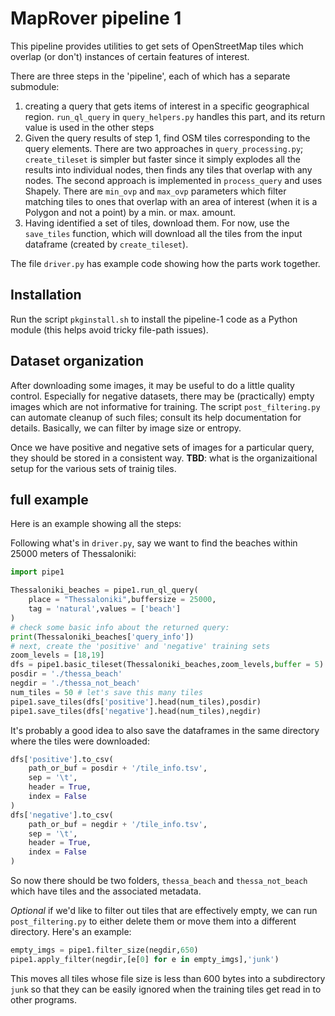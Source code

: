 # MapRover pipeline 1

This pipeline provides utilities to get sets of OpenStreetMap tiles which overlap (or don't) instances of certain features of interest.

There are three steps in the 'pipeline', each of which has a separate submodule:
1. creating a query that gets items of interest in a specific geographical region. `run_ql_query` in `query_helpers.py` handles this part, and its return value is used in the other steps
2. Given the query results of step 1, find OSM tiles corresponding to the query elements. There are two approaches in `query_processing.py`; `create_tileset` is simpler but faster since it simply explodes all the results into individual nodes, then finds any tiles that overlap with any nodes. The second approach is implemented in  `process_query` and uses Shapely. There are `min_ovp` and `max_ovp` parameters which filter matching tiles to ones that overlap with an area of interest (when it is a Polygon and not a point) by a min. or max. amount.
3. Having identified a set of tiles, download them. For now, use the `save_tiles` function, which will download all the tiles from the input dataframe (created by `create_tileset`).

The file `driver.py` has example code showing how the parts work together.

## Installation

Run the script `pkginstall.sh` to install the pipeline-1 code as a Python module (this helps avoid tricky file-path issues).

## Dataset organization

After downloading some images, it may be useful to do a little quality control. Especially for negative datasets, there may be (practically) empty images which are not informative for training. The script `post_filtering.py` can automate cleanup of such files; consult its help documentation for details. Basically, we can filter by image size or entropy.

Once we have positive and negative sets of images for a particular query, they should be stored in a consistent way. __TBD__: what is the organizaitional setup for the various sets of trainig tiles.

## full example

Here is an example showing all the steps:

Following what's in `driver.py`, say we want to find the beaches within 25000 meters of Thessaloniki:

```python
import pipe1

Thessaloniki_beaches = pipe1.run_ql_query(
    place = "Thessaloniki",buffersize = 25000,
    tag = 'natural',values = ['beach']
)
# check some basic info about the returned query:
print(Thessaloniki_beaches['query_info'])
# next, create the 'positive' and 'negative' training sets
zoom_levels = [18,19]
dfs = pipe1.basic_tileset(Thessaloniki_beaches,zoom_levels,buffer = 5)
posdir = './thessa_beach'
negdir = './thessa_not_beach'
num_tiles = 50 # let's save this many tiles
pipe1.save_tiles(dfs['positive'].head(num_tiles),posdir)
pipe1.save_tiles(dfs['negative'].head(num_tiles),negdir)
```

It's probably a good idea to also save the dataframes in the same directory where the tiles were downloaded:

```python
dfs['positive'].to_csv(
    path_or_buf = posdir + '/tile_info.tsv',
    sep = '\t',
    header = True,
    index = False
)
dfs['negative'].to_csv(
    path_or_buf = negdir + '/tile_info.tsv',
    sep = '\t',
    header = True,
    index = False
)
```

So now there should be two folders, `thessa_beach` and `thessa_not_beach` which have tiles and the associated metadata.

_Optional_ if we'd like to filter out tiles that are effectively empty, we can run `post_filtering.py` to either delete them or move them into a different directory. Here's an example:

```python
empty_imgs = pipe1.filter_size(negdir,650)
pipe1.apply_filter(negdir,[e[0] for e in empty_imgs],'junk')
```

This moves all tiles whose file size is less than 600 bytes into a subdirectory `junk` so that they can be easily ignored when the training tiles get read in to other programs.
